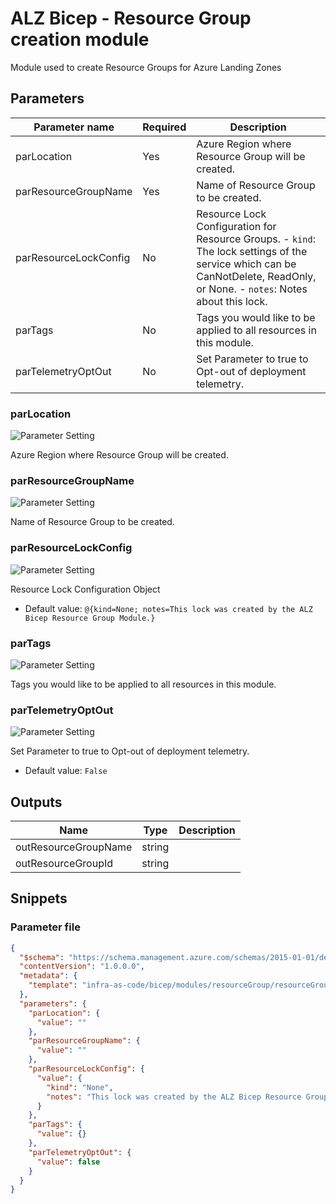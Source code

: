 # ALZ Bicep - Resource Group creation module

Module used to create Resource Groups for Azure Landing Zones

## Parameters

| Parameter name        | Required | Description                                                                                                                                                                 |
| --------------------- | -------- | --------------------------------------------------------------------------------------------------------------------------------------------------------------------------- |
| parLocation           | Yes      | Azure Region where Resource Group will be created.                                                                                                                          |
| parResourceGroupName  | Yes      | Name of Resource Group to be created.                                                                                                                                       |
| parResourceLockConfig | No       | Resource Lock Configuration for Resource Groups. - `kind`: The lock settings of the service which can be CanNotDelete, ReadOnly, or None. - `notes`: Notes about this lock. |
| parTags               | No       | Tags you would like to be applied to all resources in this module.                                                                                                          |
| parTelemetryOptOut    | No       | Set Parameter to true to Opt-out of deployment telemetry.                                                                                                                   |

### parLocation

![Parameter Setting](https://img.shields.io/badge/parameter-required-orange?style=flat-square)

Azure Region where Resource Group will be created.

### parResourceGroupName

![Parameter Setting](https://img.shields.io/badge/parameter-required-orange?style=flat-square)

Name of Resource Group to be created.

### parResourceLockConfig

![Parameter Setting](https://img.shields.io/badge/parameter-optional-green?style=flat-square)

Resource Lock Configuration Object

- Default value: `@{kind=None; notes=This lock was created by the ALZ Bicep Resource Group Module.}`

### parTags

![Parameter Setting](https://img.shields.io/badge/parameter-optional-green?style=flat-square)

Tags you would like to be applied to all resources in this module.

### parTelemetryOptOut

![Parameter Setting](https://img.shields.io/badge/parameter-optional-green?style=flat-square)

Set Parameter to true to Opt-out of deployment telemetry.

- Default value: `False`

## Outputs

| Name                 | Type   | Description |
| -------------------- | ------ | ----------- |
| outResourceGroupName | string |
| outResourceGroupId   | string |

## Snippets

### Parameter file

```json
{
  "$schema": "https://schema.management.azure.com/schemas/2015-01-01/deploymentParameters.json#",
  "contentVersion": "1.0.0.0",
  "metadata": {
    "template": "infra-as-code/bicep/modules/resourceGroup/resourceGroup.json"
  },
  "parameters": {
    "parLocation": {
      "value": ""
    },
    "parResourceGroupName": {
      "value": ""
    },
    "parResourceLockConfig": {
      "value": {
        "kind": "None",
        "notes": "This lock was created by the ALZ Bicep Resource Group Module."
      }
    },
    "parTags": {
      "value": {}
    },
    "parTelemetryOptOut": {
      "value": false
    }
  }
}
```
